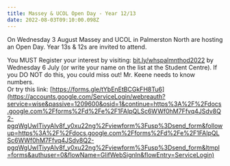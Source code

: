 ```yaml
---
title: Massey & UCOL Open Day - Year 12/13
date: 2022-08-03T09:10:00.098Z
---
```

On Wednesday 3 August Massey and UCOL in Palmerston North are hosting an Open Day. Year 13s & 12s are invited to attend.  

You MUST Register your interest by visiting: [bit.ly/whspalmnthod2022](https://accounts.google.com/ServiceLogin/webreauth?service=wise&passive=1209600&osid=1&continue=https%3A%2F%2Fdocs.google.com%2Fforms%2Fd%2Fe%2F1FAIpQLSc6WWf0hM7Ffvq4JSdv8Q2-pgqWgUwITiyyAlv8f_y0xu22ng%2Fviewform%3Fusp%3Dsend_form&followup=https%3A%2F%2Fdocs.google.com%2Fforms%2Fd%2Fe%2F1FAIpQLSc6WWf0hM7Ffvq4JSdv8Q2-pgqWgUwITiyyAlv8f_y0xu22ng%2Fviewform%3Fusp%3Dsend_form&ltmpl=forms&authuser=0&flowName=GlifWebSignIn&flowEntry=ServiceLogin) by Wednesday 6 July (or write your name on the list at the Student Centre).
If you DO NOT do this, you could miss out! Mr. Keene needs to know numbers.\
Or try this link: [https://forms.gle/tYbEnEtBCGkFH8Tu6](https://accounts.google.com/ServiceLogin/webreauth?service=wise&passive=1209600&osid=1&continue=https%3A%2F%2Fdocs.google.com%2Fforms%2Fd%2Fe%2F1FAIpQLSc6WWf0hM7Ffvq4JSdv8Q2-pgqWgUwITiyyAlv8f_y0xu22ng%2Fviewform%3Fusp%3Dsend_form&followup=https%3A%2F%2Fdocs.google.com%2Fforms%2Fd%2Fe%2F1FAIpQLSc6WWf0hM7Ffvq4JSdv8Q2-pgqWgUwITiyyAlv8f_y0xu22ng%2Fviewform%3Fusp%3Dsend_form&ltmpl=forms&authuser=0&flowName=GlifWebSignIn&flowEntry=ServiceLogin)